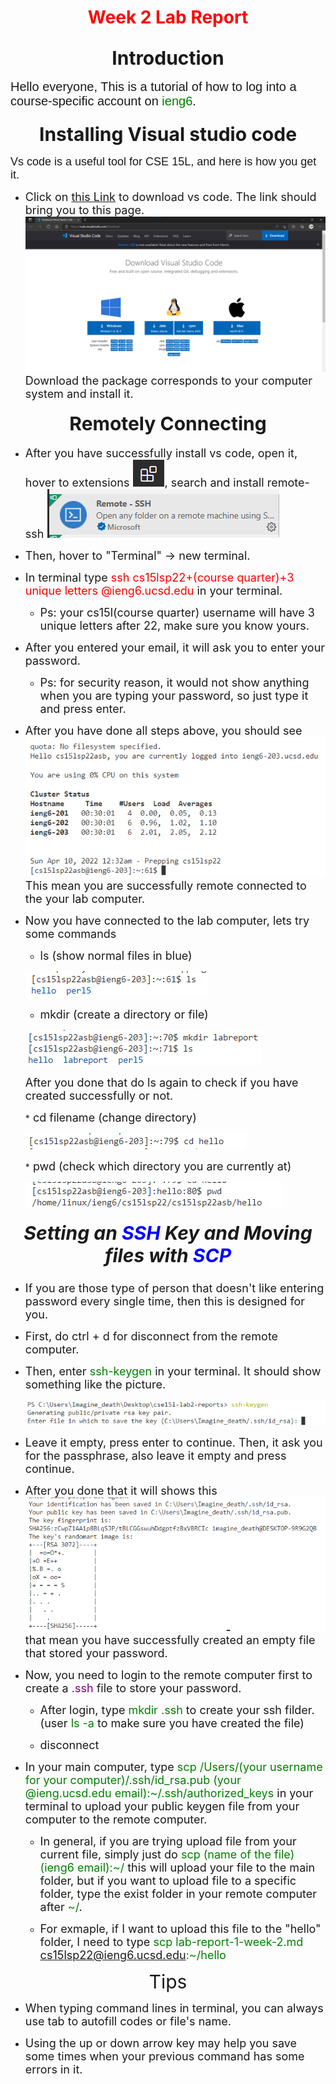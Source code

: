 <h1 align = "center">
   <span style ="color:red">Week 2 Lab Report</span>
</h1>

<h2 align = "center">
    <span style = "font-size: 30px">Introduction</span>
</h2>

<span style = "font-size: 20px; font-family:Arial"> Hello everyone, This is a tutorial of how to log into a course-specific account on <span style = "color:green">ieng6</span>.</span>

<h3 align = "center">
    <span style = "font-size:30px"> Installing Visual studio code</span>
    </h3>

<span style = "font-size: 18px; font-family:Arial">
    Vs code is a useful tool for CSE 15L, and here is how you get it.
</span>

* <span style = "font-size: 18px"> Click on [this Link](https://code.visualstudio.com/download) to download vs code. The link should bring you to this page.
![Image](vscode.png) Download the package corresponds to your computer system and install it.
</span>

<h4 align = "center">
    <span style = "font-size:30px">Remotely Connecting</span>
</h4>

* <span style = "font-size: 18px"> After you have successfully install vs code, open it, hover to extensions ![Image](extensions.png), search and install remote-ssh ![Image](remotessh.png)

* <span style = "font-size: 18px"> Then, hover to "Terminal" -> new terminal.

* <span style = "font-size: 18px"> In terminal type <span style = "color:red">ssh cs15lsp22+(course quarter)+3 unique letters @ieng6.ucsd.edu </span> in your terminal.</span>
    
    * <span style = "font-size: 18px"> Ps: your cs15l(course quarter) username will have 3 unique letters after 22, make sure you know yours.</span>

* <span style = "font-size: 18px"> After you entered your email, it will ask you to enter your password.</span>

    * <span style = "font-size: 18px"> Ps: for security reason, it would not show anything when you are typing your password, so just type it and press enter.</span>

* <span style = "font-size: 18px"> After you have done all steps above, you should see ![Image](login.png) This mean you are successfully remote connected to the your lab computer.

* <span style = "font-size: 18px"> Now you have connected to the lab computer, lets try some commands
    * <span style = "font-size: 18px"> ls (show normal files in blue)
    
    ![Image](ls.png)

    * <span style = "font-size: 18px"> mkdir (create a directory or file)

    ![Image](mkdir.png)

    <span style = "font-size: 18px"> After you done that do ls again to check if you have created successfully or not.

    *<span style = "font-size: 18px"> cd filename (change directory)

    ![Image](cd.png)

    *<span style = "font-size: 18px"> pwd (check which directory you are currently at)

    ![Image](pwd.png)


<h5 align = "center">
   <span style = "font-size: 30px"> Setting an <span style = "color: blue">SSH </span> Key and Moving files with <span style = "color: blue">SCP</span></span>
       
</h5>

* <span style = "font-size: 18px">If you are those type of person that doesn't like entering password every single time, then this is designed for you.

* <span style = "font-size: 18px">First, do ctrl + d for disconnect from the remote computer.

* <span style = "font-size: 18px">Then, enter <span style = "color:green"> ssh-keygen</span> in your terminal. It should show something like the picture.

  ![Image](keygen1.png)

* <span style = "font-size:18px">Leave it empty, press enter to continue. Then, it ask you for the passphrase, also leave it empty and press continue.

* <span style = "font-size:18px"> After you done that it will shows this ![Image](keygen.png) that mean you have successfully created an empty file that stored your password.

* <span style = "font-size:18px"> Now, you need to login to the remote computer first to create a <span style = "color:purple">.ssh</span> file to store your password.

    * <span style = "font-size:18px"> After login, type <span style = "color:green"> mkdir .ssh</span> to create your ssh filder. (user <span style = "color:green">ls -a </span> to make sure you have created the file)

    * <span style = "font-size:18px"> disconnect

* <span style = "font-size:18px"> In your main computer, type <span style = "color:green"> scp /Users/(your username for your computer)/.ssh/id_rsa.pub (your @ieng.ucsd.edu email):~/.ssh/authorized_keys</span> in your terminal to upload your public keygen file from your computer to the remote computer.

    * <span style = "font-size:18px"> In general, if you are trying upload file from your current file, simply just do <span style = "color:green">scp (name of the file) (ieng6 email):~/</span> this will upload your file to the main folder, but if you want to upload file to a specific folder, type the exist folder in your remote computer after <span style = "color:green"> ~/</span>.

    * <span style = "font-size:18px"> For exmaple, if I want to upload this file to the "hello" folder, I need to type <span style = "color:green">scp lab-report-1-week-2.md cs15lsp22@ieng6.ucsd.edu:~/hello </span> </span>

<center>
<span style = "font-size:30px"> Tips</center>

* <span style = "font-size:18px"> When typing command lines in terminal, you can always use tab to autofill codes or file's name.

* <span style = "font-size:18px"> Using the up or down arrow key may help you save some times when your previous command has some errors in it.


    



